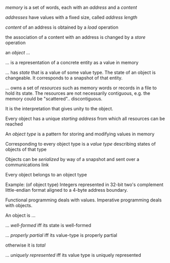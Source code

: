 *memory* is a set of words, each with an *address* and a *content*

*addresses* have values with a fixed size, called *address length*

*content* of an address is obtained by a *load* operation

the association of a content with an address is changed by a *store* operation

an *object* ...
  
  ... is a representation of a concrete entity as a value in memory

  ... has *state* that is a value of some value type. The state of an object is changeable. It corresponds to a snapshot of that entity.

  ... owns a set of *resources* such as memory words or records in a file to hold its state. The resources are not necessarily contiguous, e.g. the memory could be "scattered".. discontiguous.

  It is the interpretation that gives unity to the object.

Every object has a unique *starting address* from which all resources can be reached

An *object type* is a pattern for storing and modifying values in memory

Corresponding to every object type is a *value type* describing states of objects of that type

Objects can be *serialized* by way of a snapshot and sent over a communications link

Every object belongs to an object type

Example: (of object type) Integers represented in 32-bit two's complement little-endian format aligned to a 4-byte address boundary.

Functional programming deals with values.
Imperative programming deals with objects.

An object is ...

  ... *well-formed* iff its state is well-formed

  ... *properly partial* iff its value-type is properly partial

otherwise it is *total*

  ... *uniquely represented* iff its value type is uniquely represented
